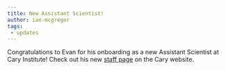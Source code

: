 ```yaml
---
title: New Assistant Scientist!
author: ian-mcgregor
tags:
 - updates
---
```


Congratulations to Evan for his onboarding as a new Assistant Scientist at Cary Institute! Check out his new [staff page](https://www.caryinstitute.org/science/our-scientists/dr-evan-gora) on the Cary website.
